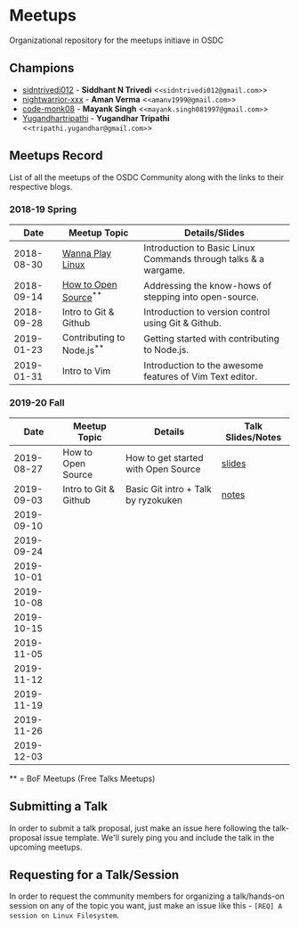 # Meetups

Organizational repository for the meetups initiave in OSDC

## Champions

- [sidntrivedi012](https://github.com/sidntrivedi012) - **Siddhant N Trivedi** &lt;`<sidntrivedi012@gmail.com>`&gt;
- [nightwarrior-xxx](https://github.com/nightwarrior-xxx) - **Aman Verma** &lt;`<amanv1999@gmail.com>`&gt;
- [code-monk08](https://github.com/code-monk08) - **Mayank Singh** &lt;`<mayank.singh081997@gmail.com>`&gt;
- [Yugandhartripathi](https://github.com/Yugandhartripathi) - **Yugandhar Tripathi** &lt;`<tripathi.yugandhar@gmail.com>`&gt;

## Meetups Record

List of all the meetups of the OSDC Community along with the links to their respective blogs.

### 2018-19 Spring

| Date       | Meetup Topic                                                | Details/Slides                                                  |
| ---------- | ----------------------------------------------------------- | --------------------------------------------------------------- |
| 2018-08-30 | [Wanna Play Linux](https://bit.ly/2NyFacz)                  | Introduction to Basic Linux Commands through talks & a wargame. |
| 2018-09-14 | [How to Open Source](https://bit.ly/2PWTA2Z)<sup>\*\*</sup> | Addressing the know-hows of stepping into open-source.          |
| 2018-09-28 | Intro to Git & Github                                       | Introduction to version control using Git & Github.             |
| 2019-01-23 | Contributing to Node.js<sup>\*\*</sup>                      | Getting started with contributing to Node.js.                   |
| 2019-01-31 | Intro to Vim                                                | Introduction to the awesome features of Vim Text editor.        |

### 2019-20 Fall

| Date       | Meetup Topic          | Details                             | Talk Slides/Notes                  |
| ---------- | --------------------- | ----------------------------------- | ---------------------------------- |
| 2019-08-27 | How to Open Source    | How to get started with Open Source | [slides](https://bit.ly/2zo4okx)   |
| 2019-09-03 | Intro to Git & Github | Basic Git intro + Talk by ryzokuken | [notes](./community_etiquettes.md) |
| 2019-09-10 |                       |                                     |
| 2019-09-24 |                       |                                     |
| 2019-10-01 |                       |                                     |
| 2019-10-08 |                       |                                     |
| 2019-10-15 |                       |                                     |
| 2019-11-05 |                       |                                     |
| 2019-11-12 |                       |                                     |
| 2019-11-19 |                       |                                     |
| 2019-11-26 |                       |                                     |
| 2019-12-03 |                       |                                     |

\*\* = BoF Meetups (Free Talks Meetups)

## Submitting a Talk

In order to submit a talk proposal, just make an issue here following the talk-proposal issue template. We'll surely ping you and include the talk in the upcoming meetups.

## Requesting for a Talk/Session

In order to request the community members for organizing a talk/hands-on session on any of the topic you want, just make an issue like this - `[REQ] A session on Linux Filesystem`.
